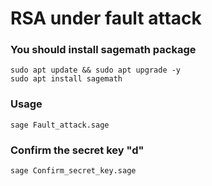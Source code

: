 # RSA under fault attack

### You should install sagemath package
```
sudo apt update && sudo apt upgrade -y
sudo apt install sagemath
```
### Usage
```
sage Fault_attack.sage
```

### Confirm the secret key "d"
```
sage Confirm_secret_key.sage
```
